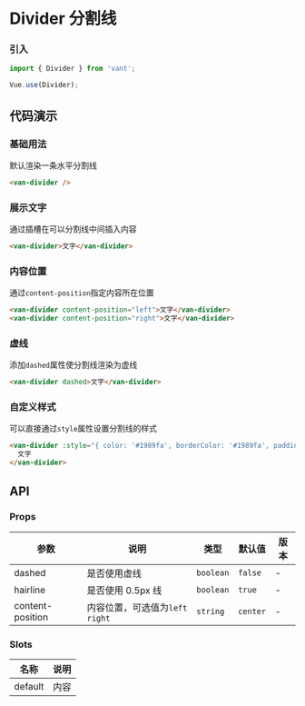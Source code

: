 # Divider 分割线

### 引入

``` javascript
import { Divider } from 'vant';

Vue.use(Divider);
```

## 代码演示

### 基础用法

默认渲染一条水平分割线

```html
<van-divider />
```

### 展示文字

通过插槽在可以分割线中间插入内容

```html
<van-divider>文字</van-divider>
```

### 内容位置

通过`content-position`指定内容所在位置

```html
<van-divider content-position="left">文字</van-divider>
<van-divider content-position="right">文字</van-divider>
```

### 虚线

添加`dashed`属性使分割线渲染为虚线

```html
<van-divider dashed>文字</van-divider>
```

### 自定义样式

可以直接通过`style`属性设置分割线的样式

```html
<van-divider :style="{ color: '#1989fa', borderColor: '#1989fa', padding: '0 15px' }">
  文字
</van-divider>
```

## API

### Props

| 参数 | 说明 | 类型 | 默认值 | 版本 |
|------|------|------|------|------|
| dashed | 是否使用虚线 | `boolean` | `false` | - |
| hairline | 是否使用 0.5px 线 | `boolean` | `true` | - |
| content-position | 内容位置，可选值为`left` `right` | `string` | `center` | - |

### Slots

| 名称 | 说明 |
|------|------|
| default | 内容 |
